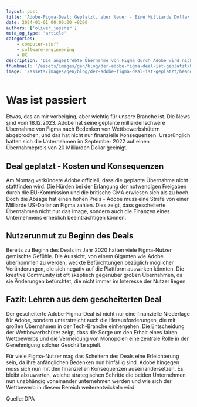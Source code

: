 ```yaml
---
layout: post
title: 'Adobe-Figma-Deal: Geplatzt, aber teuer - Eine Milliarde Dollar Strafe'
date: 2024-01-01 00:00:00 +0200
authors: ['oliver_jessner']
meta_og_type: 'article'
categories:
    - computer-stuff
    - software-engineering
    - UX
description: 'Die angestrebte Übernahme von Figma durch Adobe wird nicht umgesetzt, nachdem Wettbewerbshüter Bedenken geäußert haben. Zusätzlich muss Adobe eine saftige Strafe entrichten.'
thumbnail: '/assets/images/gen/blog/der-adobe-figma-deal-ist-geplatzt/header_thumbnail.webp'
image: '/assets/images/gen/blog/der-adobe-figma-deal-ist-geplatzt/header.webp'
---
```


# Was ist passiert

Etwas, das an mir vorbeiging, aber wichtig für unsere Branche ist. Die News sind vom 18.12.2023.
Adobe hat seine geplante milliardenschwere Übernahme von Figma nach Bedenken von Wettbewerbshütern abgebrochen, und das hat nicht nur finanzielle Konsequenzen. Ursprünglich hatten sich die Unternehmen im September 2022 auf einen Übernahmepreis von 20 Milliarden Dollar geeinigt.

## Deal geplatzt - Kosten und Konsequenzen

Am Montag verkündete Adobe offiziell, dass die geplante Übernahme nicht stattfinden wird. Die Hürden bei der Erlangung der notwendigen Freigaben durch die EU-Kommission und die britische CMA erwiesen sich als zu hoch. Doch die Absage hat einen hohen Preis - Adobe muss eine Strafe von einer Milliarde US-Dollar an Figma zahlen. Dies zeigt, dass gescheiterte Übernahmen nicht nur das Image, sondern auch die Finanzen eines Unternehmens erheblich beeinträchtigen können.

## Nutzerunmut zu Beginn des Deals

Bereits zu Beginn des Deals im Jahr 2020 hatten viele Figma-Nutzer gemischte Gefühle. Die Aussicht, von einem Giganten wie Adobe übernommen zu werden, weckte Befürchtungen bezüglich möglicher Veränderungen, die sich negativ auf die Plattform auswirken könnten. Die kreative Community ist oft skeptisch gegenüber großen Übernahmen, da sie Änderungen befürchtet, die nicht immer im Interesse der Nutzer liegen.

## Fazit: Lehren aus dem gescheiterten Deal

Der gescheiterte Adobe-Figma-Deal ist nicht nur eine finanzielle Niederlage für Adobe, sondern unterstreicht auch die Herausforderungen, die mit großen Übernahmen in der Tech-Branche einhergehen. Die Entscheidung der Wettbewerbshüter zeigt, dass die Sorge um den Erhalt eines fairen Wettbewerbs und die Vermeidung von Monopolen eine zentrale Rolle in der Genehmigung solcher Geschäfte spielt.

Für viele Figma-Nutzer mag das Scheitern des Deals eine Erleichterung sein, da ihre anfänglichen Bedenken nun hinfällig sind. Adobe hingegen muss sich nun mit den finanziellen Konsequenzen auseinandersetzen. Es bleibt abzuwarten, welche strategischen Schritte die beiden Unternehmen nun unabhängig voneinander unternehmen werden und wie sich der Wettbewerb in diesem Bereich weiterentwickeln wird.

Quelle: DPA
